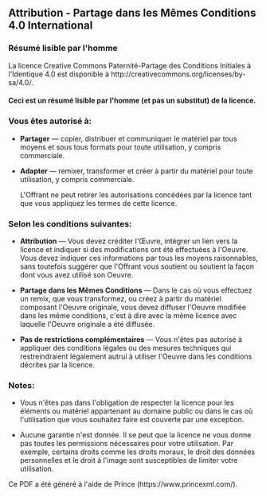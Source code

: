 ## Attribution - Partage dans les Mêmes Conditions 4.0 International

### Résumé lisible par l'homme

La licence Creative Commons Paternité-Partage des Conditions Initiales à l'Identique 4.0 est disponible à
http\://creativecommons.org/licenses/by-sa/4.0/.

#### Ceci est un résumé lisible par l'homme (et pas un substitut) de la licence.

### Vous êtes autorisé à:

- **Partager** — copier, distribuer et communiquer le matériel par tous moyens et sous tous formats pour toute utilisation, y compris commerciale.

- **Adapter** — remixer, transformer et créer à partir du matériel pour toute utilisation, y compris commerciale.

  L'Offrant ne peut retirer les autorisations concédées par la licence tant que vous appliquez les termes de cette licence.

### Selon les conditions suivantes:

- **Attribution** — Vous devez créditer l'Œuvre, intégrer un lien vers la licence et indiquer si des modifications ont été effectuées à l'Oeuvre. Vous devez indiquer ces informations par tous les moyens raisonnables, sans toutefois suggérer que l'Offrant vous soutient ou soutient la façon dont vous avez utilisé son Oeuvre.

- **Partage dans les Mêmes Conditions** — Dans le cas où vous effectuez un remix, que vous transformez, ou créez à partir du matériel composant l'Oeuvre originale, vous devez diffuser l'Oeuvre modifiée dans les même conditions, c'est à dire avec la même licence avec laquelle l'Oeuvre originale a été diffusée.

- **Pas de restrictions complémentaires** — Vous n'êtes pas autorisé à appliquer des conditions légales ou des mesures techniques qui restreindraient légalement autrui à utiliser l'Oeuvre dans les conditions décrites par la licence.

### Notes:

- Vous n'êtes pas dans l'obligation de respecter la licence pour les éléments ou matériel appartenant au domaine public ou dans le cas où l'utilisation que vous souhaitez faire est couverte par une exception.

- Aucune garantie n'est donnée. Il se peut que la licence ne vous donne pas toutes les permissions nécessaires pour votre utilisation. Par exemple, certains droits comme les droits moraux, le droit des données personnelles et le droit à l'image sont susceptibles de limiter votre utilisation.

Ce PDF a été généré à l'aide de Prince (https\://www\.princexml.com/).
